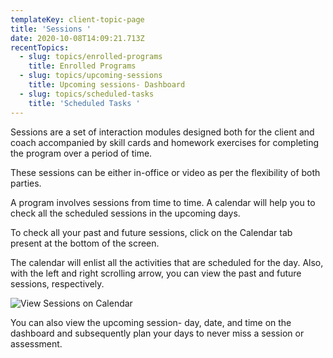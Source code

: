 ```yaml
---
templateKey: client-topic-page
title: 'Sessions '
date: 2020-10-08T14:09:21.713Z
recentTopics:
  - slug: topics/enrolled-programs
    title: Enrolled Programs
  - slug: topics/upcoming-sessions
    title: Upcoming sessions- Dashboard
  - slug: topics/scheduled-tasks
    title: 'Scheduled Tasks '
---
```

Sessions are a set of interaction modules designed both for the client and coach accompanied by skill cards and homework exercises for completing the program over a period of time. 

These sessions can be either in-office or video as per the flexibility of both parties. 

A program involves sessions from time to time. A calendar will help you to check all the scheduled sessions in the upcoming days. 

To check all your past and future sessions, click on the Calendar tab present at the bottom of the screen. 

The calendar will enlist all the activities that are scheduled for the day. Also, with the left and right scrolling arrow, you can view the past and future sessions, respectively. 

![View Sessions on Calendar](/img/my-calendar-i.png "View Sessions on Calendar")

You can also view the upcoming session- day, date, and time on the dashboard and subsequently plan your days to never miss a session or assessment.
